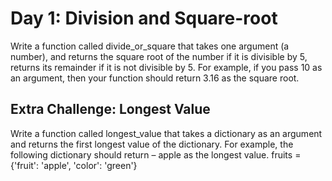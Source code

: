 # Day 1: Division and Square-root
Write a function called divide_or_square that takes one
argument (a number), and returns the square root of the number
if it is divisible by 5, returns its remainder if it is not divisible by
5. For example, if you pass 10 as an argument, then your function
should return 3.16 as the square root.

## Extra Challenge: Longest Value
Write a function called longest_value that takes a dictionary
as an argument and returns the first longest value of the
dictionary. For example, the following dictionary should return
– apple as the longest value.
fruits = {'fruit': 'apple', 'color': 'green'}